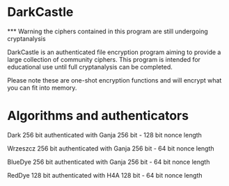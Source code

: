 # DarkCastle

*** Warning the ciphers contained in this program are still undergoing cryptanalysis

DarkCastle is an authenticated file encryption program aiming to provide a large collection of community ciphers.  This program is intended for educational use until full cryptanalysis can be completed.

Please note these are one-shot encryption functions and will encrypt what you can fit into memory.

# Algorithms and authenticators

Dark 256 bit authenticated with Ganja 256 bit - 128 bit nonce length

Wrzeszcz 256 bit authenticated with Ganja 256 bit - 64 bit nonce length

BlueDye 256 bit authenticated with Ganja 256 bit - 64 bit nonce length

RedDye 128 bit authenticated with H4A 128 bit - 64 bit nonce length
